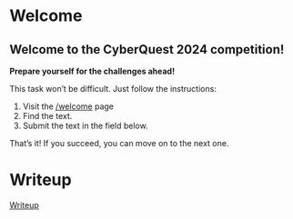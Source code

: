 # Welcome

## Welcome to the CyberQuest 2024 competition!

**Prepare yourself for the challenges ahead!**

This task won’t be difficult. Just follow the instructions:
1. Visit the [/welcome](https://cyberquest.honeylab.hu/welcome) page
2. Find the text.
3. Submit the text in the field below.

That’s it! If you succeed, you can move on to the next one.

# Writeup

[Writeup](WRITEUP.md)
